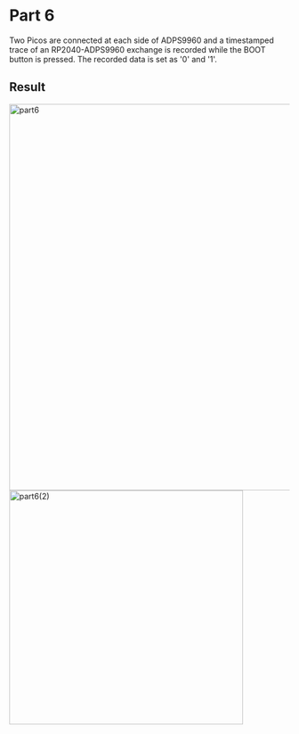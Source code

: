 # Part 6

Two Picos are connected at each side of ADPS9960 and a timestamped trace of an RP2040-ADPS9960 exchange is recorded while the BOOT button is pressed. The recorded data is set as '0' and '1'.

## Result
<img width="693" alt="part6" src="https://user-images.githubusercontent.com/114015725/202817112-26a6c86a-8266-45b0-881f-1a832102c987.png">

<img width="420" alt="part6(2)" src="https://user-images.githubusercontent.com/114015725/202817313-f03c1a99-9d69-49f9-8118-26d6cc19268a.png">
